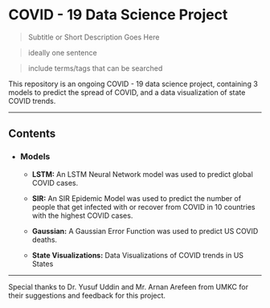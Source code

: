 # COVID - 19 Data Science Project

> Subtitle or Short Description Goes Here

> ideally one sentence

> include terms/tags that can be searched

This repository is an ongoing COVID - 19 data science project, containing 3 models to predict 
the spread of COVID, and a data visualization of state COVID trends.

---

## Contents

- ### Models

    - **LSTM:** An LSTM Neural Network model was used to predict global COVID cases.
    
    - **SIR:** An SIR Epidemic Model was used to predict the number of people that get infected 
                with or recover from COVID in 10 countries with the highest COVID cases.
                
    - **Gaussian:** A Gaussian Error Function was used to predict US COVID deaths.

    - **State Visualizations:** Data Visualizations of COVID trends in US States
---

Special thanks to Dr. Yusuf Uddin and Mr. Arnan Arefeen from UMKC for their suggestions and feedback 
for this project.
